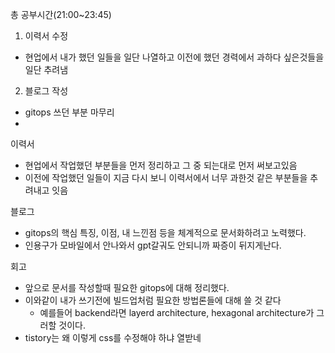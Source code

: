 총 공부시간(21:00~23:45)

1. 이력서 수정

- 현업에서 내가 했던 일들을 일단 나열하고 이전에 했던 경력에서 과하다 싶은것들을 일단 추려냄

2. 블로그 작성

- gitops 쓰던 부분 마무리
- 
이력서

- 현업에서 작업했던 부분들을 먼저 정리하고 그 중 되는대로 먼저 써보고있음
- 이전에 작업했던 일들이 지금 다시 보니 이력서에서 너무 과한것 같은 부분들을 추려내고 잇음

블로그

- gitops의 핵심 특징, 이점, 내 느낀점 등을 체계적으로 문서화하려고 노력했다.
- 인용구가 모바일에서 안나와서 gpt갈궈도 안되니까 짜증이 뒤지게난다.


회고

- 앞으로 문서를 작성할때 필요한 gitops에 대해 정리했다.
- 이와같이 내가 쓰기전에 빌드업처럼 필요한 방법론들에 대해 쓸 것 같다
  - 예를들어 backend라면 layerd architecture, hexagonal architecture가 그러할 것이다.
- tistory는 왜 이렇게 css를 수정해야 하냐 열받네
